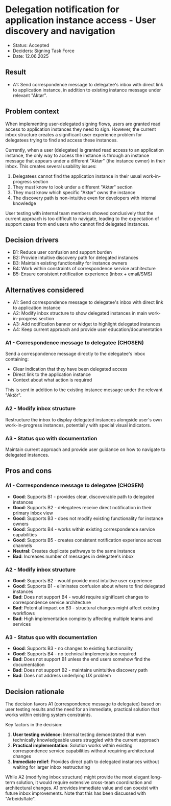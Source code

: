 # Delegation notification for application instance access - User discovery and navigation

- Status: Accepted
- Deciders: Signing Task Force
- Date: 12.06.2025

## Result

- A1: Send correspondence message to delegatee's inbox with direct link to application instance, in addition to existing instance message under relevant "Aktør".

## Problem context

When implementing user-delegated signing flows, users are granted read access to application instances they need to sign. However, the current inbox structure creates a significant user experience problem for delegatees trying to find and access these instances.

Currently, when a user (delegatee) is granted read access to an application instance, the only way to access the instance is through an instance message that appears under a different "Aktør" (the instance owner) in their inbox. This creates several usability issues:

1. Delegatees cannot find the application instance in their usual work-in-progress section
2. They must know to look under a different "Aktør" section
3. They must know which specific "Aktør" owns the instance
4. The discovery path is non-intuitive even for developers with internal knowledge

User testing with internal team members showed conclusively that the current approach is too difficult to navigate, leading to the expectation of support cases from end users who cannot find delegated instances.

## Decision drivers

- B1: Reduce user confusion and support burden
- B2: Provide intuitive discovery path for delegated instances
- B3: Maintain existing functionality for instance owners
- B4: Work within constraints of correspondence service architecture
- B5: Ensure consistent notification experience (inbox + email/SMS)

## Alternatives considered

- A1: Send correspondence message to delegatee's inbox with direct link to application instance
- A2: Modify inbox structure to show delegated instances in main work-in-progress section
- A3: Add notification banner or widget to highlight delegated instances
- A4: Keep current approach and provide user education/documentation

### A1 - Correspondence message to delegatee (CHOSEN)

Send a correspondence message directly to the delegatee's inbox containing:

- Clear indication that they have been delegated access
- Direct link to the application instance
- Context about what action is required

This is sent in addition to the existing instance message under the relevant "Aktör".

### A2 - Modify inbox structure

Restructure the inbox to display delegated instances alongside user's own work-in-progress instances, potentially with special visual indicators.

### A3 - Status quo with documentation

Maintain current approach and provide user guidance on how to navigate to delegated instances.

## Pros and cons

### A1 - Correspondence message to delegatee (CHOSEN)

- **Good**: Supports B1 - provides clear, discoverable path to delegated instances
- **Good**: Supports B2 - delegatees receive direct notification in their primary inbox view
- **Good**: Supports B3 - does not modify existing functionality for instance owners
- **Good**: Supports B4 - works within existing correspondence service capabilities
- **Good**: Supports B5 - creates consistent notification experience across channels
- **Neutral**: Creates duplicate pathways to the same instance
- **Bad**: Increases number of messages in delegatee's inbox

### A2 - Modify inbox structure

- **Good**: Supports B2 - would provide most intuitive user experience
- **Good**: Supports B1 - eliminates confusion about where to find delegated instances
- **Bad**: Does not support B4 - would require significant changes to correspondence service architecture
- **Bad**: Potential impact on B3 - structural changes might affect existing workflows
- **Bad**: High implementation complexity affecting multiple teams and services

### A3 - Status quo with documentation

- **Good**: Supports B3 - no changes to existing functionality
- **Good**: Supports B4 - no technical implementation required
- **Bad**: Does not support B1 unless the end users somehow find the documentation
- **Bad**: Does not support B2 - maintains unintuitive discovery path
- **Bad**: Does not address underlying UX problem

## Decision rationale

The decision favors A1 (correspondence message to delegatee) based on user testing results and the need for an immediate, practical solution that works within existing system constraints.

Key factors in the decision:

1. **User testing evidence**: Internal testing demonstrated that even technically knowledgeable users struggled with the current approach
2. **Practical implementation**: Solution works within existing correspondence service capabilities without requiring architectural changes
3. **Immediate relief**: Provides direct path to delegated instances without waiting for larger inbox restructuring

While A2 (modifying inbox structure) might provide the most elegant long-term solution, it would require extensive cross-team coordination and architectural changes. A1 provides immediate value and can coexist with future inbox improvements. Note that this has been discussed with "Arbeidsflate".
